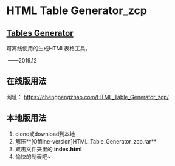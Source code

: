 # HTML Table Generator_zcp

## [Tables Generator](http://www.tablesgenerator.com/)



可离线使用的生成HTML表格工具。

​																——2019.12

## 在线版用法

网址： <https://chengpengzhao.com/HTML_Table_Generator_zcp/>

## 本地版用法

1. clone或download到本地
2. 解压**[Offline-version]HTML_Table_Generator_zcp.rar**
3. 双击文件夹里的 **index.html**
4. 愉快的制表吧~
